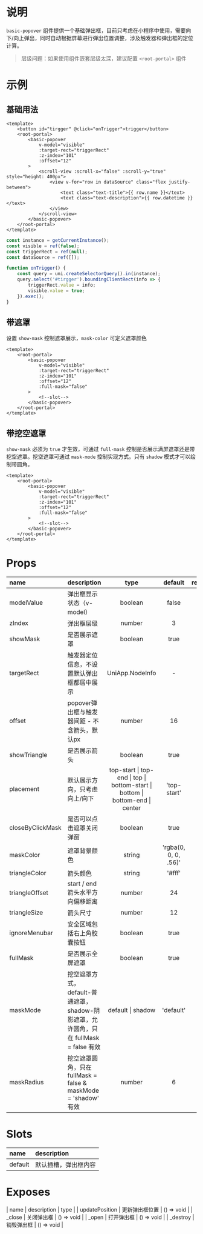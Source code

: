 # 说明

`basic-popover` 组件提供一个基础弹出框，目前只考虑在小程序中使用，需要向下/向上弹出，同时自动根据屏幕进行弹出位置调整，涉及触发器和弹出框的定位计算。

> 层级问题：如果使用组件嵌套层级太深，建议配置 `<root-portal>` 组件

# 示例

## 基础用法

```vue
<template>
	<button id="tirgger" @click="onTrigger">trigger</button>
	<root-portal>
		<basic-popover
			v-model="visible"
			:target-rect="triggerRect"
			:z-index="101"
			:offset="12"
		>
			<scroll-view :scroll-x="false" :scroll-y="true" style="height: 400px">
				<view v-for="row in dataSource" class="flex justify-between">
					<text class="text-title">{{ row.name }}</text>
					<text class="text-description">{{ row.datetime }}</text>
				</view>
			</scroll-view>
		</basic-popover>
	</root-portal>
</template>
```

```js
const instance = getCurrentInstance();
const visible = ref(false);
const triggerRect = ref(null);
const dataSource = ref([]);

function onTrigger() {
	const query = uni.createSelectorQuery().in(instance);
	query.select('#tirgger').boundingClientRect(info => {
		triggerRect.value = info;
		visible.value = true;
	}).exec();
}
```

## 带遮罩

设置 `show-mask` 控制遮罩展示，`mask-color` 可定义遮罩颜色

```vue
<template>
	<root-portal>
		<basic-popover
			v-model="visible"
			:target-rect="triggerRect"
			:z-index="101"
			:offset="12"
			:full-mask="false"
		>
			<!--slot-->
		</basic-popover>
	</root-portal>
</template>
```

## 带挖空遮罩

`show-mask` 必须为 `true` 才生效，可通过 `full-mask` 控制是否展示满屏遮罩还是带挖空遮罩。挖空遮罩可通过 `mask-mode` 控制实现方式。只有 `shadow` 模式才可以绘制带圆角。

```vue
<template>
	<root-portal>
		<basic-popover
			v-model="visible"
			:target-rect="triggerRect"
			:z-index="101"
			:offset="12"
			:full-mask="false"
		>
			<!--slot-->
		</basic-popover>
	</root-portal>
</template>
```

# Props

| name | description | type | default | required |
| :-- | :-- | :-: | :-: | :-: |
| modelValue | 弹出框显示状态（v-model） | boolean | false | true |
| zIndex | 弹出框层级 | number | 3 | - |
| showMask | 是否展示遮罩 | boolean | true | - |
| targetRect | 触发器定位信息，不设置默认弹出框都居中展示 | UniApp.NodeInfo | - | - |
| offset | popover弹出框与触发器间距 - 不含箭头，默认px | number | 16 | - |
| showTriangle | 是否展示箭头 | boolean | true | - |
| placement | 默认展示方向，只考虑向上/向下 | top-start \| top-end \| top \| bottom-start \| bottom \| bottom-end \| center | 'top-start' | - |
| closeByClickMask | 是否可以点击遮罩关闭弹窗 | boolean | true | - |
| maskColor | 遮罩背景颜色 | string | 'rgba(0, 0, 0, .56)' | - |
| triangleColor | 箭头颜色 | string | '#fff' | - |
| triangleOffset | start / end 箭头水平方向偏移距离 | number | 24 | - |
| triangleSize | 箭头尺寸 | number | 12  | - |
| ignoreMenubar | 安全区域包括右上角胶囊按钮 | boolean | true | - |
| fullMask | 是否展示全屏遮罩 | boolean | true | - |
| maskMode | 挖空遮罩方式，default-普通遮罩，shadow-阴影遮罩，允许圆角，只在 fullMask = false 有效 | default \| shadow | 'default' | - |
| maskRadius | 挖空遮罩圆角，只在 fullMask = false & maskMode = 'shadow' 有效 | number | 6 | - |

# Slots

| name | description |
| :-- | :-- |
| default | 默认插槽，弹出框内容 |

# Exposes

| name | description | type |
| updatePosition | 更新弹出框位置 | () => void |
| _close | 关闭弹出框 | () => void |
| _open | 打开弹出框 | () => void |
| _destroy | 销毁弹出框 | () => void |
